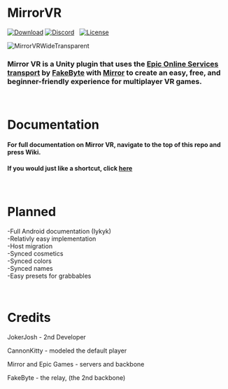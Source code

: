 # MirrorVR
[![Download](https://img.shields.io/badge/Download-blue.svg)](https://github.com/rxxyn/MirrorVR/releases)
[![Discord](https://img.shields.io/badge/Discord-blue.svg)](https://discord.gg/) &nbsp; [![License](https://img.shields.io/badge/License-Apache_2.0-yellow.svg)](https://opensource.org/licenses/Apache-2.0)



![MirrorVRWideTransparent](https://github.com/rxxyn/MirrorVR/assets/113850083/4ab6122f-45bb-4550-ac9c-d39bc4b7bc71)

### Mirror VR is a Unity plugin that uses the [Epic Online Services transport](https://github.com/FakeByte/EpicOnlineTransport) by [FakeByte](https://github.com/FakeByte/) with [Mirror](https://mirror-networking.gitbook.io/docs/) to create an easy, free, and beginner-friendly experience for multiplayer VR games.

&nbsp;



# Documentation

#### For full documentation on Mirror VR, navigate to the top of this repo and press Wiki.
#### If you would just like a shortcut, click [here](https://github.com/rxxyn/MirrorVR/wiki)

&nbsp;

# Planned

-Full Android documentation (Iykyk)<br />
-Relativly easy implementation  <br />
-Host migration <br />
-Synced cosmetics<br />
-Synced colors<br />
-Synced names<br />
-Easy presets for grabbables<br />


&nbsp;
# Credits

JokerJosh - 2nd Developer <br />

CannonKitty - modeled the default player <br />

Mirror and Epic Games - servers and backbone <br />

FakeByte - the relay, (the 2nd backbone) <br />
